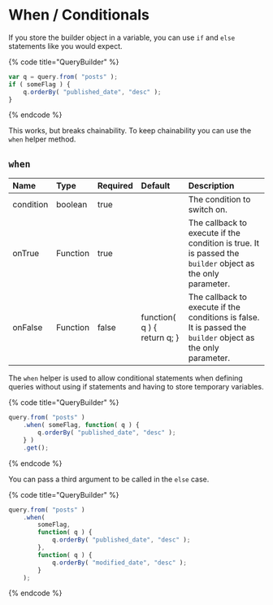 # When / Conditionals

If you store the builder object in a variable, you can use `if` and `else` statements like you would expect.

{% code title="QueryBuilder" %}
```javascript
var q = query.from( "posts" );
if ( someFlag ) {
    q.orderBy( "published_date", "desc" );
}
```
{% endcode %}

This works, but breaks chainability. To keep chainability you can use the `when` helper method.

## `when`

| Name | Type | Required | Default | Description |
| :--- | :--- | :--- | :--- | :--- |
| condition | boolean | true |  | The condition to switch on. |
| onTrue | Function | true |  | The callback to execute if the condition is true.  It is passed the `builder` object as the only parameter. |
| onFalse | Function | false | function\( q \) { return q; } | The callback to execute if the conditions is false.  It is passed the `builder` object as the only parameter. |

The `when` helper is used to allow conditional statements when defining queries without using if statements and having to store temporary variables.

{% code title="QueryBuilder" %}
```javascript
query.from( "posts" )
    .when( someFlag, function( q ) {
        q.orderBy( "published_date", "desc" );
    } )
    .get();
```
{% endcode %}

You can pass a third argument to be called in the `else` case.

{% code title="QueryBuilder" %}
```javascript
query.from( "posts" )
    .when(
        someFlag,
        function( q ) {
            q.orderBy( "published_date", "desc" );
        },
        function( q ) {
            q.orderBy( "modified_date", "desc" );
        }
    );
```
{% endcode %}

